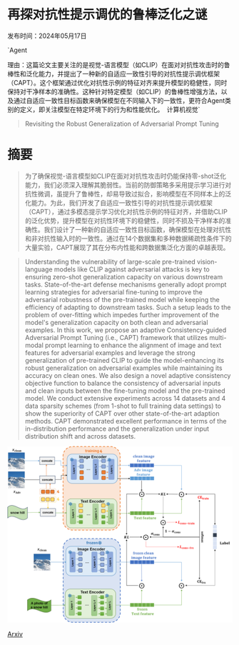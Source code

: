 # 再探对抗性提示调优的鲁棒泛化之谜

发布时间：2024年05月17日

`Agent

理由：这篇论文主要关注的是视觉-语言模型（如CLIP）在面对对抗性攻击时的鲁棒性和泛化能力，并提出了一种新的自适应一致性引导的对抗性提示调优框架（CAPT）。这个框架通过优化对抗性示例的特征对齐来提升模型的稳健性，同时保持对干净样本的准确性。这种针对特定模型（如CLIP）的鲁棒性增强方法，以及通过自适应一致性目标函数来确保模型在不同输入下的一致性，更符合Agent类别的定义，即关注模型在特定环境下的行为和性能优化。` `计算机视觉`

> Revisiting the Robust Generalization of Adversarial Prompt Tuning

# 摘要

> 为了确保视觉-语言模型如CLIP在面对对抗性攻击时仍能保持零-shot泛化能力，我们必须深入理解其脆弱性。当前的防御策略多采用提示学习进行对抗性微调，虽提升了鲁棒性，却易导致过拟合，影响模型在不同样本上的泛化能力。为此，我们开发了自适应一致性引导的对抗性提示调优框架（CAPT），通过多模态提示学习优化对抗性示例的特征对齐，并借助CLIP的泛化优势，提升模型在对抗性环境下的稳健性，同时不损及干净样本的准确性。我们设计了一种新的自适应一致性目标函数，确保模型在处理对抗性和非对抗性输入时的一致性。通过在14个数据集和多种数据稀疏性条件下的大量实验，CAPT展现了其在分布内性能和跨数据集泛化方面的卓越表现。

> Understanding the vulnerability of large-scale pre-trained vision-language models like CLIP against adversarial attacks is key to ensuring zero-shot generalization capacity on various downstream tasks. State-of-the-art defense mechanisms generally adopt prompt learning strategies for adversarial fine-tuning to improve the adversarial robustness of the pre-trained model while keeping the efficiency of adapting to downstream tasks. Such a setup leads to the problem of over-fitting which impedes further improvement of the model's generalization capacity on both clean and adversarial examples. In this work, we propose an adaptive Consistency-guided Adversarial Prompt Tuning (i.e., CAPT) framework that utilizes multi-modal prompt learning to enhance the alignment of image and text features for adversarial examples and leverage the strong generalization of pre-trained CLIP to guide the model-enhancing its robust generalization on adversarial examples while maintaining its accuracy on clean ones. We also design a novel adaptive consistency objective function to balance the consistency of adversarial inputs and clean inputs between the fine-tuning model and the pre-trained model. We conduct extensive experiments across 14 datasets and 4 data sparsity schemes (from 1-shot to full training data settings) to show the superiority of CAPT over other state-of-the-art adaption methods. CAPT demonstrated excellent performance in terms of the in-distribution performance and the generalization under input distribution shift and across datasets.

![再探对抗性提示调优的鲁棒泛化之谜](../../../paper_images/2405.11154/model.png)

[Arxiv](https://arxiv.org/abs/2405.11154)